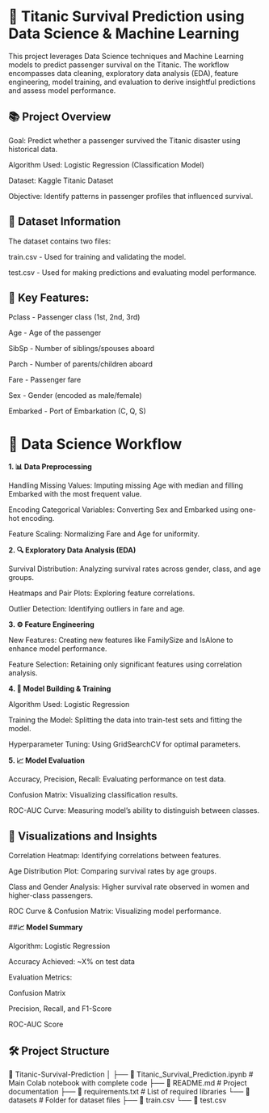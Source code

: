 # **🚢 Titanic Survival Prediction using Data Science & Machine Learning**
 
This project leverages Data Science techniques and Machine Learning models to predict passenger survival on the Titanic. The workflow encompasses data cleaning, exploratory data analysis (EDA), feature engineering, model training, and evaluation to derive insightful predictions and assess model performance.

## **📚 Project Overview**
Goal: Predict whether a passenger survived the Titanic disaster using historical data.

Algorithm Used: Logistic Regression (Classification Model)

Dataset: Kaggle Titanic Dataset

Objective: Identify patterns in passenger profiles that influenced survival.

## **🔎 Dataset Information**
The dataset contains two files:

train.csv - Used for training and validating the model.

test.csv - Used for making predictions and evaluating model performance.

## **🎯 Key Features:**
Pclass - Passenger class (1st, 2nd, 3rd)

Age - Age of the passenger

SibSp - Number of siblings/spouses aboard

Parch - Number of parents/children aboard

Fare - Passenger fare

Sex - Gender (encoded as male/female)

Embarked - Port of Embarkation (C, Q, S)

# **🧠 Data Science Workflow**
 **1. 📊 Data Preprocessing**
 
Handling Missing Values: Imputing missing Age with median and filling Embarked with the most frequent value.

Encoding Categorical Variables: Converting Sex and Embarked using one-hot encoding.

Feature Scaling: Normalizing Fare and Age for uniformity.

**2. 🔍 Exploratory Data Analysis (EDA)**

Survival Distribution: Analyzing survival rates across gender, class, and age groups.

Heatmaps and Pair Plots: Exploring feature correlations.

Outlier Detection: Identifying outliers in fare and age.

**3. ⚙️ Feature Engineering**

New Features: Creating new features like FamilySize and IsAlone to enhance model performance.

Feature Selection: Retaining only significant features using correlation analysis.

**4. 🤖 Model Building & Training**

Algorithm Used: Logistic Regression

Training the Model: Splitting the data into train-test sets and fitting the model.

Hyperparameter Tuning: Using GridSearchCV for optimal parameters.

**5. 📈 Model Evaluation**

Accuracy, Precision, Recall: Evaluating performance on test data.

Confusion Matrix: Visualizing classification results.

ROC-AUC Curve: Measuring model’s ability to distinguish between classes.


## **📸 Visualizations and Insights**

Correlation Heatmap: Identifying correlations between features.

Age Distribution Plot: Comparing survival rates by age groups.

Class and Gender Analysis: Higher survival rate observed in women and higher-class passengers.

ROC Curve & Confusion Matrix: Visualizing model performance.

##**📈 Model Summary**

Algorithm: Logistic Regression

Accuracy Achieved: ~X% on test data

Evaluation Metrics:

Confusion Matrix

Precision, Recall, and F1-Score

ROC-AUC Score

## **🛠️ Project Structure**
📁 Titanic-Survival-Prediction
│
├── 📄 Titanic_Survival_Prediction.ipynb  # Main Colab notebook with complete code
├── 📄 README.md                          # Project documentation
├── 📄 requirements.txt                   # List of required libraries
└── 📁 datasets                           # Folder for dataset files
    ├── 📄 train.csv
    └── 📄 test.csv


